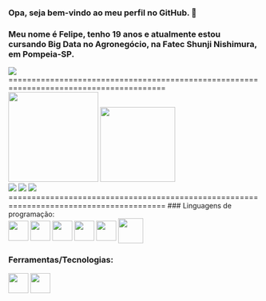### Opa, seja bem-vindo ao meu perfil no GitHub. 👋
### Meu nome é Felipe, tenho 19 anos e atualmente estou cursando Big Data no Agronegócio, na Fatec Shunji Nishimura, em Pompeia-SP.
<img with="200px" src="https://preview.redd.it/bpxxqqvps4h91.gif?width=1920&auto=webp&s=cfc8e275c41926cf002775fb17c19acecaa27c5e" />
========================================================================================
<div>
  <img height="180em" src="https://github-readme-stats.vercel.app/api?username=feliepmarinscardoso&show_icons=true&theme=dracula"/>
  <img height=150em src="https://github-readme-stats.vercel.app/api/top-langs/?username=feliepmarinscardoso&layout=compact&theme=dark&locale=pt-br"/>
</div>

<div>
  <a href=""><img src="https://img.shields.io/badge/GitHub-100000?style=for-the-badge&logo=github&logoColor=white"/></a>
  <a href=""><img src="https://img.shields.io/badge/LinkedIn-0077B5?style=for-the-badge&logo=linkedin&logoColor=white"/></a>
  <a href=""><img src="https://img.shields.io/badge/Gmail-D14836?style=for-the-badge&logo=gmail&logoColor=white"/></a>
</div>
========================================================================================
### Linguagens de programação:

<div>
  <img align=center height=40 widht=40 src="https://cdn.jsdelivr.net/gh/devicons/devicon/icons/html5/html5-original.svg" />
  <img align=center height=40 widht=40 src="https://cdn.jsdelivr.net/gh/devicons/devicon/icons/css3/css3-original.svg" />
  <img align=center height=40 widht=40 src="https://cdn.jsdelivr.net/gh/devicons/devicon/icons/javascript/javascript-original.svg" />
  <img align=center height=40 widht=40 src="https://cdn.jsdelivr.net/gh/devicons/devicon/icons/nodejs/nodejs-original.svg" />
  <img align=center height=40 widht=40 src="https://cdn.jsdelivr.net/gh/devicons/devicon/icons/python/python-original.svg" />
  <img align=center height=50 widht=50 src="https://img.icons8.com/color/256/mysql-logo.png" />
</div>

### Ferramentas/Tecnologias:

<div>
  <img align=center height=40 widht=40 src="https://cdn.jsdelivr.net/gh/devicons/devicon/icons/vscode/vscode-original.svg" />
  <img align=center height=40 widht=40 src="https://cdn.jsdelivr.net/gh/devicons/devicon/icons/git/git-original.svg" />
</div>
